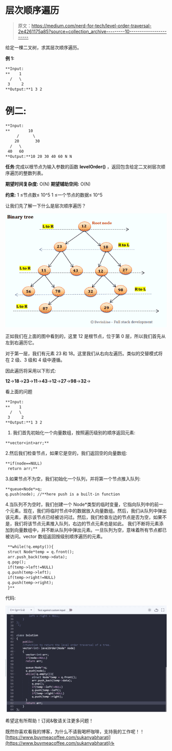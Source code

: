 # 层次顺序遍历

> 原文：<https://medium.com/nerd-for-tech/level-order-traversal-2e4261175a85?source=collection_archive---------10----------------------->

给定一棵二叉树，求其层次顺序遍历。

**例 1:**

```
**Input:
**    1
  /   \ 
 3     2
**Output:**1 3 2
```

# **例二:**

```
**Input:
**        10
     /      \
    20       30
  /   \
 40   60
**Output:**10 20 30 40 60 N N
```

**任务**:完成以根节点为输入参数的函数 **levelOrder()** ，返回包含给定二叉树层次顺序遍历的整数列表。

**期望时间复杂度:** O(N)
**期望辅助空间:** O(N)

**约束:**
1 ≤节点数≤ 10^5
1 ≤一个节点的数据≤ 10^5

让我们先了解一下什么是层次顺序遍历？

![](img/d9bb41ce73055cad668cc52cce07d2c7.png)

正如我们在上面的图中看到的，这里 12 是根节点，位于第 0 层，所以我们首先从左到右遍历它。

对于第一层，我们有元素 23 和 18。这里我们从右向左遍历。类似的交替模式将在 2 级、3 级和 4 级中遵循。

因此遍历将采用以下形式:

**12**->**18**->**23**->**11**->**43**->**12**->**27**->**98**->**32**->

看上面的问题

```
**Input:
**    1
  /   \ 
 3     2
**Output:**1 3 2
```

1.  我们首先初始化一个向量数组，按照遍历级别的顺序返回元素:

```
**vector<int>arr;**
```

2.然后我们检查节点，如果它是空的，我们返回空的向量数组:

```
**if(node==NULL) 
 return arr;**
```

3.如果节点不为空，我们初始化一个队列，并将第一个节点推入队列:

```
**queue<Node*>q;
q.push(node); //**here push is a built-in function
```

4.当队列不为空时，我们创建一个 Node*类型的临时变量，它指向队列中的前一个元素。现在，我们将临时节点中的数据放入向量数组。然后，我们从队列中弹出该元素，表示该节点已经被访问过。然后，我们检查左边的节点是否为空，如果不是，我们将该节点元素推入队列，右边的节点元素也是如此。
我们不断将元素添加到向量数组中，并不断从队列中弹出元素。一旦队列为空，意味着所有节点都已被访问。vector 数组返回按级别顺序遍历的元素。

```
 **while(!q.empty()){ 
 struct Node*temp = q.front(); 
 arr.push_back(temp->data); 
 q.pop();
 if(temp->left!=NULL) 
 q.push(temp->left);
 if(temp->right!=NULL)
 q.push(temp->right);
 }**
```

代码:

![](img/303a6a46e467185529470f0d1256aa05.png)

希望这有所帮助！订阅&敬请关注更多问题！

既然你喜欢看我的博客，为什么不请我喝杯咖啡，支持我的工作呢！！[https://www.buymeacoffee.com/sukanyabharati](https://www.buymeacoffee.com/sukanyabharati)☕